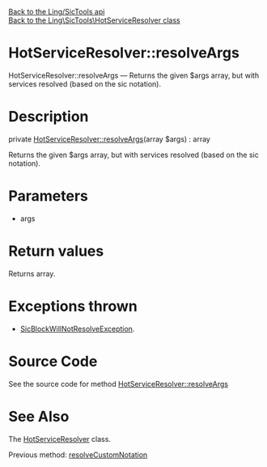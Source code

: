 [Back to the Ling/SicTools api](https://github.com/lingtalfi/SicTools/blob/master/doc/api/Ling/SicTools.md)<br>
[Back to the Ling\SicTools\HotServiceResolver class](https://github.com/lingtalfi/SicTools/blob/master/doc/api/Ling/SicTools/HotServiceResolver.md)


HotServiceResolver::resolveArgs
================



HotServiceResolver::resolveArgs — Returns the given $args array, but with services resolved (based on the sic notation).




Description
================


private [HotServiceResolver::resolveArgs](https://github.com/lingtalfi/SicTools/blob/master/doc/api/Ling/SicTools/HotServiceResolver/resolveArgs.md)(array $args) : array




Returns the given $args array, but with services resolved (based on the sic notation).




Parameters
================


- args

    


Return values
================

Returns array.


Exceptions thrown
================

- [SicBlockWillNotResolveException](https://github.com/lingtalfi/SicTools/blob/master/doc/api/Ling/SicTools/Exception/SicBlockWillNotResolveException.md).&nbsp;







Source Code
===========
See the source code for method [HotServiceResolver::resolveArgs](https://github.com/lingtalfi/SicTools/blob/master/HotServiceResolver.php#L238-L261)


See Also
================

The [HotServiceResolver](https://github.com/lingtalfi/SicTools/blob/master/doc/api/Ling/SicTools/HotServiceResolver.md) class.

Previous method: [resolveCustomNotation](https://github.com/lingtalfi/SicTools/blob/master/doc/api/Ling/SicTools/HotServiceResolver/resolveCustomNotation.md)<br>

